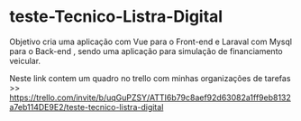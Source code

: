 # teste-Tecnico-Listra-Digital

Objetivo cria uma aplicação com Vue para o Front-end e Laraval com Mysql para o Back-end , sendo uma aplicação para simulação de financiamento veicular.

Neste link contem um quadro no trello com minhas organizações de tarefas >> https://trello.com/invite/b/uqGuPZSY/ATTI6b79c8aef92d63082a1ff9eb8132a7eb114DE9E2/teste-tecnico-listra-digital

